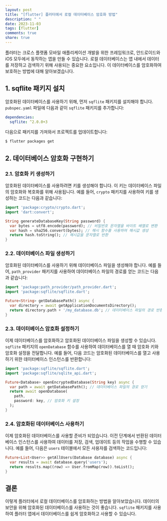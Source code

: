 ```yaml
---
layout: post
title: "[flutter] 플러터에서 로컬 데이터베이스 암호화 방법"
description: " "
date: 2023-11-03
tags: [flutter]
comments: true
share: true
---
```


플러터는 크로스 플랫폼 모바일 애플리케이션 개발을 위한 프레임워크로, 안드로이드와 iOS 모두에서 동작하는 앱을 만들 수 있습니다. 로컬 데이터베이스는 앱 내에서 데이터를 저장하고 검색하기 위해 사용되는 중요한 요소입니다. 이 데이터베이스를 암호화하여 보호하는 방법에 대해 알아보겠습니다.

## 1. sqflite 패키지 설치

암호화된 데이터베이스를 사용하기 위해, 먼저 `sqflite` 패키지를 설치해야 합니다. `pubspec.yaml` 파일에 다음과 같이 `sqflite` 패키지를 추가합니다:

```yaml
dependencies:
  sqflite: ^2.0.0+3
```

다음으로 패키지를 가져와서 프로젝트를 업데이트합니다:

```bash
$ flutter packages get
```

## 2. 데이터베이스 암호화 구현하기

### 2.1. 암호화 키 생성하기

암호화된 데이터베이스를 사용하려면 키를 생성해야 합니다. 이 키는 데이터베이스 파일의 암호화와 복호화를 위해 사용됩니다. 예를 들어, `crypto` 패키지를 사용하여 키를 생성하는 코드는 다음과 같습니다:

```dart
import 'package:crypto/crypto.dart';
import 'dart:convert';

String generateDatabaseKey(String password) {
  var bytes = utf8.encode(password); // 비밀번호 문자열을 바이트 배열로 변환
  var hash = sha256.convert(bytes); // 해시 함수를 사용하여 해시값 생성
  return hash.toString(); // 해시값을 문자열로 반환
}
```

### 2.2. 데이터베이스 파일 생성하기

암호화된 데이터베이스를 사용하기 위해 데이터베이스 파일을 생성해야 합니다. 예를 들어, `path_provider` 패키지를 사용하여 데이터베이스 파일의 경로를 얻는 코드는 다음과 같습니다:

```dart
import 'package:path_provider/path_provider.dart';
import 'package:sqflite/sqflite.dart';

Future<String> getDatabasePath() async {
  var directory = await getApplicationDocumentsDirectory();
  return directory.path + '/my_database.db'; // 데이터베이스 파일의 경로 반환
}
```

### 2.3. 데이터베이스 암호화 설정하기

이제 데이터베이스를 암호화하고 암호화된 데이터베이스 파일을 생성할 수 있습니다. `sqflite` 패키지의 `openDatabase` 함수를 사용하여 데이터베이스를 열 때 암호화 키와 암호화 설정을 전달합니다. 예를 들어, 다음 코드는 암호화된 데이터베이스를 열고 사용하기 위한 데이터베이스 인스턴스를 반환합니다:

```dart
import 'package:sqflite/sqflite.dart';
import 'package:sqflite/sqlite_api.dart';

Future<Database> openEncryptedDatabase(String key) async {
  var path = await getDatabasePath(); // 데이터베이스 파일의 경로 얻기
  return await openDatabase(
    path,
    password: key, // 암호화 키 설정
  );
}
```

### 2.4. 암호화된 데이터베이스 사용하기

이제 암호화된 데이터베이스를 사용할 준비가 되었습니다. 이전 단계에서 반환된 데이터베이스 인스턴스를 사용하여 데이터를 저장, 검색, 업데이트 등의 작업을 수행할 수 있습니다. 예를 들어, 다음은 `users` 테이블에서 모든 사용자를 검색하는 코드입니다:

```dart
Future<List<User>> getAllUsers(Database database) async {
  var results = await database.query('users');
  return results.map((row) => User.fromMap(row)).toList();
}
```

## 결론

이렇게 플러터에서 로컬 데이터베이스를 암호화하는 방법을 알아보았습니다. 데이터의 보안을 위해 암호화된 데이터베이스를 사용하는 것이 좋습니다. `sqflite` 패키지를 사용하여 플러터 앱에서 데이터베이스를 쉽게 암호화하고 사용할 수 있습니다.